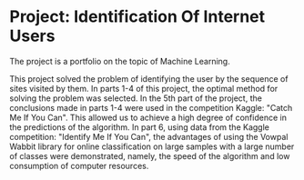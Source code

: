 # Project: Identification Of Internet Users
The project is a portfolio on the topic of Machine Learning.

This project solved the problem of identifying the user by the sequence of sites visited by them. In parts 1-4 of this project, the optimal method for solving the problem was selected. In the 5th part of the project, the conclusions made in parts 1-4 were used in the competition Kaggle: "Catch Me If You Can". This allowed us to achieve a high degree of confidence in the predictions of the algorithm. In part 6, using data from the Kaggle competition: "Identify Me If You Can", the advantages of using the Vowpal Wabbit library for online classification on large samples with a large number of classes were demonstrated, namely, the speed of the algorithm and low consumption of computer resources.
